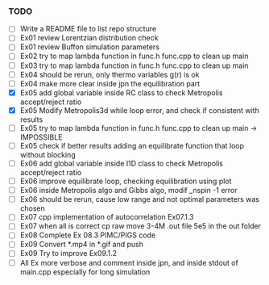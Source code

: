 ### TODO

- [ ] Write a README file to list repo structure
- [ ] Ex01 review Lorentzian distribution check
- [ ] Ex01 review Buffon simulation parameters
- [ ] Ex02 try to map lambda function in func.h func.cpp to clean up main
- [ ] Ex03 try to map lambda function in func.h func.cpp to clean up main
- [ ] Ex04 should be rerun, only thermo variables g(r) is ok
- [ ] Ex04 make more clear inside jpn the equilibration part
- [x] Ex05 add global variable inside RC class to check Metropolis accept/reject ratio
- [x] Ex05 Modify Metropolis3d while loop error, and check if consistent with results
- [ ] Ex05 try to map lambda function in func.h func.cpp to clean up main -> IMPOSSIBLE
- [ ] Ex05 check if better results adding an equilibrate function that loop without blocking
- [ ] Ex06 add global variable inside I1D class to check Metropolis accept/reject ratio
- [ ] Ex06 improve equilibrate loop, checking equilibration using plot
- [ ] Ex06 inside Metropolis algo and Gibbs algo, modif \_nspin -1 error
- [ ] Ex06 should be rerun, cause low range and not optimal parameters was chosen
- [ ] Ex07 cpp implementation of autocorrelation Ex07.1.3
- [ ] Ex07 when all is correct cp raw move 3-4M .out file 5e5 in the out folder
- [ ] Ex08 Complete Ex 08.3 PIMC/PIGS code
- [ ] Ex09 Convert \*.mp4 in \*.gif and push
- [ ] Ex09 Try to improve Ex09.1.2
- [ ] All Ex more verbose and comment inside jpn, and inside stdout of main.cpp especially for long simulation
